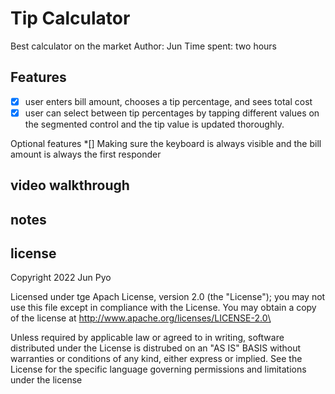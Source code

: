 # Tip Calculator
Best calculator on the market
Author: Jun
Time spent: two hours 

## Features
* [X] user enters bill amount, chooses a tip percentage, and sees total cost
* [X] user can select between tip percentages by tapping different values on the segmented control and the tip value is updated thoroughly.

Optional features 
*[] Making sure the keyboard is always visible and the bill amount is always the first responder

## video walkthrough

## notes 

## license

Copyright 2022 Jun Pyo

Licensed under tge Apach License, version 2.0 (the "License"); you may not use this file except in compliance with the License. You may obtain a copy of the license at http://www.apache.org/licenses/LICENSE-2.0\

Unless required by applicable law or agreed to in writing, software distributed under the License is distrubed on an "AS IS" BASIS without warranties or conditions of any kind, either express or implied. See the License for the specific language governing permissions and limitations under the license
